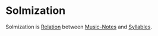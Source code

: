 # Solmization

Solmization is [Relation](60005.md) between [Music-Notes](90000017.md) and [Syllables](404.md).